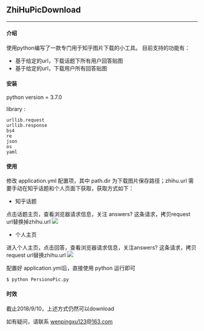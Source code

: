 ## ZhiHuPicDownload
----------

#### 介绍

使用python编写了一款专门用于知乎图片下载的小工具。
目前支持的功能有：
- 基于给定的url，下载话题下所有用户回答贴图
- 基于给定的url，下载用户所有回答贴图

#### 安装

python version = 3.7.0

library :	
```
urllib.request
urllib.response
bs4
re
json
os
yaml
```

#### 使用

修改 application.yml 配置项，其中 path.dir 为下载图片保存路径；zhihu.url 需要手动在知乎话题和个人页面下获取，获取方式如下：

- 知乎话题

点击话题主页，查看浏览器请求信息，关注 answers? 这条请求，拷贝request url替换掉zhihu.url
![](http://t1.aixinxi.net/o_1cn147gtj1tik9hr1n5p1vu81ceaa.png-j.jpg)

- 个人主页

进入个人主页，点击回答，查看浏览器请求信息，关注answers? 这条请求，拷贝request url替换zhihu.url
![](http://t1.aixinxi.net/o_1cn149i5u1tujcm4j7mv49765a.png-j.jpg)

配置好 application.yml后，直接使用 python 运行即可
```
$ python PersionoPic.py
```

#### 时效

截止2018/9/10，上述方式仍然可以download

如有疑问，请联系 wenpingxu123@163.com
    
    
